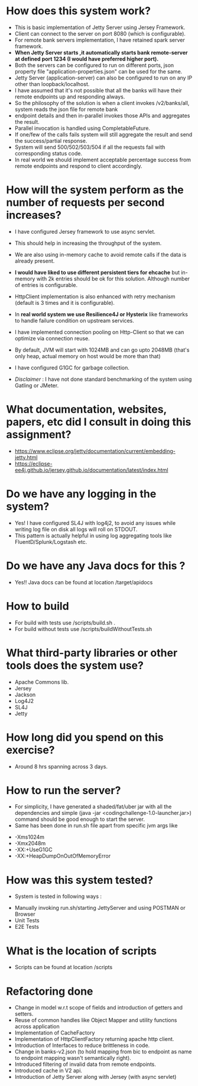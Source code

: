 # How does this system work?
* This is basic implementation of Jetty Server using Jersey Framework.
* Client can connect to the server on port 8080 (which is configurable).
* For remote bank servers implementation, I have retained spark server framework.
* **When Jetty Server starts ,it automatically starts bank remote-server at defined port 1234 (I would have preferred higher port).**
* Both the servers can be configured to run on different ports, json property file "application-properties.json" can be used for the same.
* Jetty Server (application-server) can also be configured to run on any IP other than loopback/localhost.
* I have assumed that it's not possible that all the banks will have their remote endpoints up and responding always.
* So the philosophy of the solution is when a client invokes /v2/banks/all, system reads the json file for remote bank
* endpoint details and then in-parallel invokes those APIs and aggregates the result.
* Parallel invocation is handled using CompletableFuture.
* If one/few of the calls fails system will still aggregate the result and send the success/partial response.
* System will send 500/502/503/504 if all the requests fail with corresponding status code.
* In real world we should implement acceptable percentage success from remote endpoints and respond to client accordingly.

# How will the system perform as the number of requests per second increases?
* I have configured Jersey framework to use async servlet.
* This should help in increasing the throughput of the system.
* We are also using in-memory cache to avoid remote calls if  the data is already present.
* **I would have liked to use different persistent tiers for ehcache** but in-memory with 2k entries should be ok for this
  solution. Although number of entries is configurable. 
* HttpClient implementation is also enhanced with retry mechanism (default is 3 times and it is configurable).
* In **real world system we use Resilience4J or Hysterix** like frameworks to handle failure condition on upstream services. 
* I have implemented connection pooling on Http-Client so that we can optimize via connection reuse.
* By default, JVM will start with 1024MB and can go upto 2048MB (that's only heap, actual memory on host would be more than that)
* I have configured G1GC for garbage collection.

* _Disclaimer_ : I have not done standard benchmarking of the system using Gatling or JMeter. 


# What documentation, websites, papers, etc did I consult in doing this assignment?
* https://www.eclipse.org/jetty/documentation/current/embedding-jetty.html
* https://eclipse-ee4j.github.io/jersey.github.io/documentation/latest/index.html

# Do we have any logging in the system?
* Yes! I have configured SL4J with log4j2, to avoid any issues while writing log file on disk all logs will roll 
  on STDOUT. 
* This pattern is actually helpful in using log aggregating tools like FluentD/Splunk/Logstash etc.

# Do we have any Java docs for this ?
* Yes!! Java docs can be found at location <root-folder>/target/apidocs

# How to build
- For build with tests use <root-folder>/scripts/build.sh .
- For build without tests use <root-folder>/scripts/buildWithoutTests.sh

# What third-party libraries or other tools does the system use?
* Apache Commons lib.
* Jersey
* Jackson
* Log4J2
* SL4J
* Jetty

# How long did you spend on this exercise?
* Around 8 hrs spanning across 3 days.

# How to run the server?
* For simplicity, I have generated a shaded/fat/uber jar with all the dependencies and simple (java -jar <codingchallenge-1.0-launcher.jar>) command should be good enough to start the server.
* Same has been done in run.sh file apart from specific jvm args like
- -Xms1024m
- -Xmx2048m 
- -XX:+UseG1GC  
- -XX:+HeapDumpOnOutOfMemoryError

# How was this system tested?
* System is tested in following ways :
- Manually invoking run.sh/starting JettyServer and using POSTMAN or Browser
- Unit Tests
- E2E Tests 

# What is the location of scripts 
* Scripts can be found at location <root-folder>/scripts

# Refactoring done
- Change in model w.r.t scope of fields and introduction of getters and setters.
- Reuse of common handles like Object Mapper and utility functions across application
- Implementation of CacheFactory
- Implementation of HttpClientFactory returning apache http client.
- Introduction of Interfaces to reduce brittleness in code.
- Change in banks-v2.json (to hold mapping from bic to endpoint as name to endpoint mapping wasn't semantically right).
- Introduced filtering of invalid data from remote endpoints.
- Introduced cache in V2 api.
- Introduction of Jetty Server along with Jersey (with async servlet)




